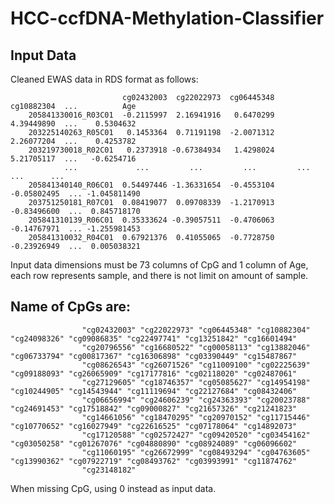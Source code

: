# HCC-ccfDNA-Methylation-Classifier

## Input Data
Cleaned EWAS data in RDS format as follows:
     
                             cg02432003  cg22022973  cg06445348  cg10882304  ...          Age
        205841330016_R03C01  -0.2115997  2.16941916   0.6470299  4.39449890  ...    0.5304632
        203225140263_R05C01   0.1453364  0.71191198  -2.0071312  2.26077204  ...    0.4253782
        203219730018_R02C01   0.2373918 -0.67384934   1.4298024  5.21705117  ...   -0.6254716
                ...             ...         ...         ...         ...      ...      ...
        205841340140_R06C01  0.54497446 -1.36331654  -0.4553104 -0.05802495  ... -1.045811490
        203751250181_R07C01  0.08419077  0.09708339  -1.2170913 -0.83496600  ...  0.845718170
        205841310139_R06C01  0.35333624 -0.39057511  -0.4706063 -0.14767971  ... -1.255981453
        205841310032_R04C01  0.67921376  0.41055065  -0.7728750 -0.23926949  ...  0.005038321

Input data dimensions must be 73 columns of CpG and 1 column of Age, each row represents sample, and there is not limit on amount of sample.


## Name of CpGs are: 
                    "cg02432003" "cg22022973" "cg06445348" "cg10882304" "cg24098326" "cg09086835" "cg22497741" "cg13251842" "cg16601494"
                    "cg20796556" "cg16680522" "cg00058113" "cg13882046" "cg06733794" "cg00817367" "cg16306898" "cg03390449" "cg15487867"
                    "cg08626543" "cg26071526" "cg11009100" "cg02225639" "cg09188093" "cg26065909" "cg17177816" "cg02118020" "cg02487061"
                    "cg27129605" "cg18746357" "cg05085627" "cg14954198" "cg10244905" "cg14543944" "cg11119694" "cg22127684" "cg08432406"
                    "cg06656994" "cg24606239" "cg24363393" "cg20023788" "cg24691453" "cg17518842" "cg09000827" "cg21657326" "cg21241823"
                    "cg14661056" "cg18470295" "cg20970152" "cg11715446" "cg10770652" "cg16027949" "cg22616525" "cg07178064" "cg14892073"
                    "cg17120588" "cg02572427" "cg09420520" "cg03454162" "cg03050258" "cg01267076" "cg04880890" "cg08924089" "cg06096602"
                    "cg11060195" "cg26672999" "cg08493294" "cg04763605" "cg13990362" "cg07922719" "cg08493762" "cg03993991" "cg11874762"
                    "cg23148182"

When missing CpG, using 0 instead as input data.
